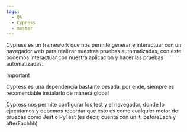 ```yaml
---
tags:
  - QA
  - Cypress
  - master
---
```

Cypress es un framework que nos permite generar e interactuar con un navegador web para realizar nuestras pruebas automatizadas, con este podemos interactuar con nuestra aplicacion y hacer las pruebas automatizadas.

>[!IMPORTANT]
>Cypress es una dependencia bastante pesada, por ende, siempre es recomendable instalarlo de manera global

Cypress nos permite configurar los test y el navegador, donde lo ejecutamos y debemos recordar que esto es como cualquier motor de pruebas como Jest o PyTest (es decir, cuenta con un it, beforeEach y afterEachhh)